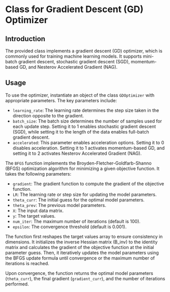 # Class for Gradient Descent (GD) Optimizer

## Introduction

The provided class implements a gradient descent (GD) optimizer, which is commonly used for training machine learning models. It supports mini-batch gradient descent, stochastic gradient descent (SGD), momentum-based GD, and Nesterov Accelerated Gradient (NAG).

## Usage

To use the optimizer, instantiate an object of the class `GDOptimizer` with appropriate parameters. The key parameters include:
- `learning_rate`: The learning rate determines the step size taken in the direction opposite to the gradient.
- `batch_size`: The batch size determines the number of samples used for each update step. Setting it to 1 enables stochastic gradient descent (SGD), while setting it to the length of the data enables full-batch gradient descent.
- `accelerated`: This parameter enables acceleration options. Setting it to 0 disables acceleration. Setting it to 1 activates momentum-based GD, and setting it to 2 activates Nesterov Accelerated Gradient (NAG).

The `BFGS` function implements the Broyden-Fletcher-Goldfarb-Shanno (BFGS) optimization algorithm for minimizing a given objective function. It takes the following parameters:
- `gradient`: The gradient function to compute the gradient of the objective function.
- `LR`: The learning rate or step size for updating the model parameters.
- `theta_curr`: The initial guess for the optimal model parameters.
- `theta_prev`: The previous model parameters.
- `X`: The input data matrix.
- `y`: The target values.
- `num_iter`: The maximum number of iterations (default is 100).
- `epsilon`: The convergence threshold (default is 0.001).

The function first reshapes the target values array to ensure consistency in dimensions. It initializes the inverse Hessian matrix (B_inv) to the identity matrix and calculates the gradient of the objective function at the initial parameter guess. Then, it iteratively updates the model parameters using the BFGS update formula until convergence or the maximum number of iterations is reached.

Upon convergence, the function returns the optimal model parameters (`theta_curr`), the final gradient (`gradient_curr`), and the number of iterations performed.

